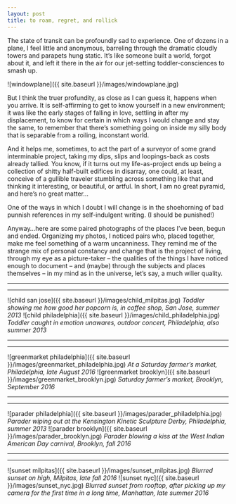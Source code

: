 ```yaml
---
layout: post
title: to roam, regret, and rollick
---
```


The state of transit can be profoundly sad to experience. One of dozens in a plane, I feel little and anonymous, barreling through the dramatic cloudly towers and parapets hung static. It’s like someone built a world, forgot about it, and left it there in the air for our jet-setting toddler-consciences to smash up. 

![windowplane]({{ site.baseurl }}/images/windowplane.jpg)

But I think the truer profundity, as close as I can guess it, happens when you arrive. It is self-affirming to get to know yourself in a new environment; it was like the early stages of falling in love, settling in after my displacement, to know for certain in which ways I would change and stay the same, to remember that there’s something going on inside my silly body that is separable from a roiling, inconstant world. 

And it helps me, sometimes, to act the part of a surveyor of some grand interminable project, taking my dips, slips and loopings-back as costs already tallied. You know, if it turns out my life-as-project ends up being a collection of shitty half-built edifices in disarray, one could, at least, conceive of a gullible traveler stumbling across something like that and thinking it interesting, or beautiful, or artful. In short, I am no great pyramid, and here’s no great matter… 

One of the ways in which I doubt I will change is in the shoehorning of bad punnish references in my self-indulgent writing. (I should be punished!)

Anyway…here are some paired photographs of the places I’ve been, begun and ended. Organizing my photos, I noticed pairs who, placed together, make me feel something of a warm uncanniness. They remind me of the strange mix of personal constancy and change that is the project of living, through my eye as a picture-taker – the qualities of the things I have noticed enough to document – and (maybe) through the subjects and places themselves – in my mind as in the universe, let’s say, a much wilier quality. 

----
****

![child san jose]({{ site.baseurl }}/images/child_milpitas.jpg)
_Toddler showing me how good her popcorn is, in coffee shop, San Jose, summer 2013_
![child philadelphia]({{ site.baseurl }}/images/child_philadelphia.jpg)
_Toddler caught in emotion unawares, outdoor concert, Philadelphia, also summer 2013_

----
****

![greenmarket philadelphia]({{ site.baseurl }}/images/greenmarket_philadelphia.jpg)
_At a Saturday farmer’s market, Philadelphia, late August 2016_
![greenmarket brooklyn]({{ site.baseurl }}/images/greenmarket_brooklyn.jpg)
_Saturday farmer’s market, Brooklyn, September 2016_

----
****

![parader philadelphia]({{ site.baseurl }}/images/parader_philadelphia.jpg)
_Parader wiping out at the Kensington Kinetic Sculpture Derby, Philadelphia, summer 2013_
![parader brooklyn]({{ site.baseurl }}/images/parader_brooklyn.jpg)
_Parader blowing a kiss at the West Indian American Day carnival, Brooklyn, fall 2016_

----
****

![sunset milpitas]({{ site.baseurl }}/images/sunset_milpitas.jpg)
_Blurred sunset on high, Milpitas, late fall 2016_
![sunset nyc]({{ site.baseurl }}/images/sunset_nyc.jpg)
_Blurred sunset from rooftop, after picking up my camera for the first time in a long time, Manhattan, late summer 2016_
